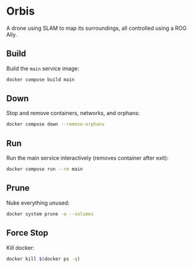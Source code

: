 # Orbis
A drone using SLAM to map its surroundings, all controlled using a ROG Ally.

## Build
Build the `main` service image:
```bash
docker compose build main
```

## Down
Stop and remove containers, networks, and orphans:
```bash
docker compose down --remove-orphans
```

## Run
Run the main service interactively (removes container after exit):
```bash
docker compose run --rm main
```

## Prune
Nuke everything unused:
```bash
docker system prune -a --volumes
```

## Force Stop
Kill docker:
```bash
docker kill $(docker ps -q)
```